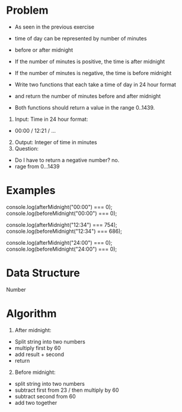 # Problem

- As seen in the previous exercise
- time of day can be represented by number of minutes
- before or after midnight
- If the number of minutes is positive, the time is after midnight
- If the number of minutes is negative, the time is before midnight

- Write two functions that each take a time of day in 24 hour format
- and return the number of minutes before and after midnight
- Both functions should return a value in the range 0..1439.

1. Input: Time in 24 hour format:
  - 00:00 / 12:21 / ...
2. Output: Integer of time in minutes 
3. Question:
  - Do I have to return a negative number? no.
  - rage from 0...1439 

# Examples

console.log(afterMidnight("00:00") === 0);
console.log(beforeMidnight("00:00") === 0);

console.log(afterMidnight("12:34") === 754);
console.log(beforeMidnight("12:34") === 686);

console.log(afterMidnight("24:00") === 0);
console.log(beforeMidnight("24:00") === 0);

# Data Structure

Number

# Algorithm

1. After midnight:
  - Split string into two numbers 
  - multiply first by 60
  - add result + second 
  - return
2. Before midnight:
  - split string into two numbers 
  - subtract first from 23 / then multiply by 60
  - subtract second from 60
  - add two together
